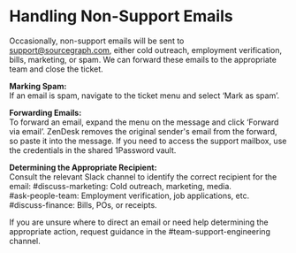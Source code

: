# Handling Non-Support Emails

Occasionally, non-support emails will be sent to support@sourcegraph.com, either cold outreach, employment verification, bills, marketing, or spam. We can forward these emails to the appropriate team and close the ticket. 

**Marking Spam:**  
If an email is spam, navigate to the ticket menu and select ‘Mark as spam’.

**Forwarding Emails:**  
To forward an email, expand the menu on the message and click ‘Forward via email’. ZenDesk removes the original sender's email from the forward, so paste it into the message. If you need to access the support mailbox, use the credentials in the shared 1Password vault.

**Determining the Appropriate Recipient:**  
Consult the relevant Slack channel to identify the correct recipient for the email:
#discuss-marketing: Cold outreach, marketing, media.  
#ask-people-team: Employment verification, job applications, etc.  
#discuss-finance: Bills, POs, or receipts.

If you are unsure where to direct an email or need help determining the appropriate action, request guidance in the #team-support-engineering channel.